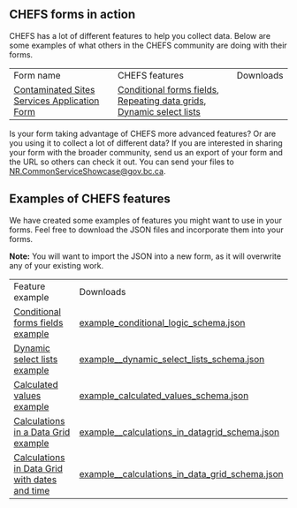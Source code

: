 ## CHEFS forms in action

<p>CHEFS has a lot of different features to help you collect data. Below are some examples of what others in the CHEFS community are doing with their forms. </p>


<table>
<tr>
<td>Form name</td>
<td>CHEFS features</td>
<td>Downloads</td>
</tr>
<tr>
<td><a href="https://chefs.nrs.gov.bc.ca/app/form/submit?f=f003bc9e-0296-4a55-aa43-d8adaf0a022d">Contaminated Sites Services Application Form</a></td>
<td>
<a href="Conditional-forms-fields">Conditional forms fields</a>, <a href="Repeating-Data-Grids">Repeating data grids</a>, <a href="Dynamic-Select-Lists">Dynamic select lists</a>
</td>
<td>&nbsp;</td>
</tr>
<!--tr>
<td> <a href="https://chefs.nrs.gov.bc.ca/app/form/submit?f=66c7918f-aa60-4095-8dfb-36b3002b4d47">Example | Calculations in Data Grid</a></td>
<td><a href="https://github.com/bcgov/common-hosted-form-service/wiki/Calculated-Values">Calculated values</a>, <a href="Repeating-Data-Grids">Repeating data grids</a>, <a href="Dynamic-Select-Lists">Dynamic select lists</a>, Date and time</td>
<td></td>
</tr-->
</table>

<p>Is your form taking advantage of CHEFS more advanced features? Or are you using it to collect a lot of different data? If you are interested in sharing your form with the broader community, send us an export of your form and the URL so others can check it out. You can send your files to <a href="mailto:"NR.CommonServiceShowcase@gov.bc.ca">NR.CommonServiceShowcase@gov.bc.ca</a>.</p>

## Examples of CHEFS features

We have created some examples of features you might want to use in your forms. Feel free to download the JSON files and incorporate them into your forms.
 
**Note:** You will want to import the JSON into a new form, as it will overwrite any of your existing work.

<table>
<tr>
<td>Feature example</td>
<td>Downloads</td>
</tr>
<tr>
<td><a href="https://chefs.nrs.gov.bc.ca/app/form/submit?f=9bc36ebf-c6c3-4f5a-9a8d-ea9e8acb0ded">Conditional forms fields example</a></td>
<td>
<a href="https://github.com/bcgov/common-hosted-form-service/wiki/examples/example_conditional_logic_schema.json">example_conditional_logic_schema.json</a>
</td>
</tr>

<tr>
<td><a href="https://chefs.nrs.gov.bc.ca/app/form/submit?f=4ee726e0-f7a7-49a1-8454-7325d2593a7d">Dynamic select lists example</a></td>
<td>
<a href="https://github.com/bcgov/common-hosted-form-service/wiki/examples/example__dynamic_select_lists_schema.json">example__dynamic_select_lists_schema.json</a>
</td>
</tr>

<tr>
<td><a href="https://chefs.nrs.gov.bc.ca/app/form/submit?f=858a4aba-7e7b-4019-80c1-78a414ee5129">Calculated values example</a></td>
<td>
<a href="https://github.com/bcgov/common-hosted-form-service/wiki/examples/example__calculated_values_schema.json">example_calculated_values_schema.json</a>
</td>
</tr>


<tr>
<td><a href="https://chefs.nrs.gov.bc.ca/app/form/submit?f=66c7918f-aa60-4095-8dfb-36b3002b4d47">Calculations in a Data Grid example</a></td>
<td>
<a href="https://github.com/bcgov/common-hosted-form-service/wiki/examples/example__calculations_in_datagrid_schema.json">example__calculations_in_datagrid_schema.json</a>
</td>
</tr>

<tr>
<td><a href="https://chefs.nrs.gov.bc.ca/app/form/submit?f=66c7918f-aa60-4095-8dfb-36b3002b4d47">Calculations in Data Grid with dates and time</a></td>
<td>
<a href="https://github.com/bcgov/common-hosted-form-service/wiki/examples/example__calculations_in_data_grid_schema.json">example__calculations_in_data_grid_schema.json</a>
</td>
</tr>

</table>

